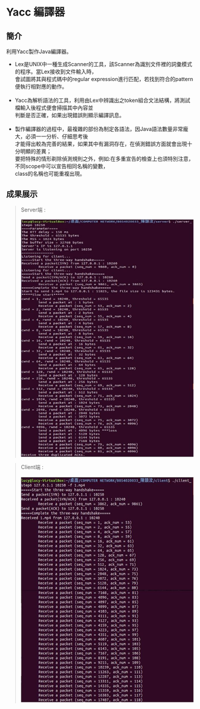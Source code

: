 Yacc 編譯器
====

簡介
----

利用Yacc製作Java編譯器。

* Lex是UNIX中一種生成Scanner的工具，該Scanner為識別文件裡的詞彙模式的程序。當Lex接收到文件輸入時，<br>會試圖將其與程式碼中的regular expression進行匹配，若找到符合的pattern便執行相對應的動作。<br><br>
* Yacc為解析語法的工具，利用由Lex中辨識出之token組合文法結構，將測試檔輸入後程式便會掃描其中內容並<br>判斷是否正確，如果出現錯誤則顯示編譯訊息。<br><br>
* 製作編譯器的過程中，最複雜的部份為制定各語法，因Java語法數量非常龐大，必須一一分析、仔細思考後<br>才能得出較為完善的結果，如果其中有漏洞存在，在偵測錯誤方面就會出現十分明顯的差異；<br>要把特殊的情形剃除偵測規則之外，例如:在多重宣告的檢查上也須特別注意，不同scope中可以宣告相同名稱的變數，<br>class的名稱也可能重複出現。


成果展示
----

> Server端 : <br><br>
![](https://github.com/yiruchen1997/udp_to_tcp/blob/master/udp_to_tcp_server.JPG)

> Client端 : <br><br>
![](https://github.com/yiruchen1997/udp_to_tcp/blob/master/udp_to_tcp_client.JPG)
